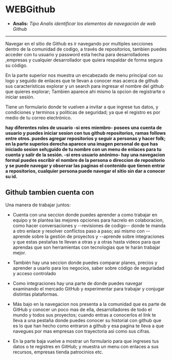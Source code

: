 
# WEBGithub
* **Analis:** _Tipo Analis identificar los elementos de navegación de web Github_

****

Navegar en el sitio de Github es ir navegando por multiples secciones dentro de la comunidad de codigo, a través de repositorios, tambien puedes acceder con tu usuario y password esta hecha para desarrolladores ,empresas y cualquier desarrollador que quiera respaldar de forma segura su código.

En la parte superior nos muestra un encabezado de menu principal con su logo y seguido de enlaces que te llevan a conocer mas acerca de github sus caracteristicas explorar y un search para ingresar el nombre del github que quieres explorar; Tambien aparece ahi mismo la opcion de registrarte o iniciar sesión.

Tiene un formulario donde te vuelven a invitar a que ingrese tus datos, y condiciones y terminos y politicas de seguridad; ya que el registro es por medio de tu correo electrónico.


**hay diferentes roles de usuario
-si eres miembro- posees una cuenta de usuario y puedes iniciar sesion con tus github repositorios, ramas follows entre otros. puedes agregar repositorios y seguir a personas y hacer folk; en la parte superios derecha aparece una imagen personal de que has iniciado sesion seh¡guido de tu nombre con un menu de enlaces para tu cuenta y salir de la sesión.
-si eres usuario anónimo- hay una navegacion formal puedes escribir el nombre de la persona o direccion de repositorio y se puede navegar y observar las paginas el contenido que tienen entrar a repositorios, cualquier persona puede navegar el sitio sin dar a conocer su id.**

## Github tambien cuenta con

Una manera de trabajar juntos:

* Cuenta con una seccion donde puedes aprender a como trabajar en equipo y te plantea las mejores opciones para hacrelo en colaboracion, como hacer conversaciones y --revisiones de codigo-- donde te manda a otro enlace y resolver conflictos paso a paso; asi mismo con --aprende sobre la gestión de proyectos y --aprende sobre integraciones y que estas pestañas te llevan a otras y a otras hasta videos para que aprendas que son herramientas con tecnologias que te harán trabajar mejor.

* También hay una seccion donde puedes comparar planes, precios y aprender a usarlo para los negocios, saber sobre    código de seguriadad y acceso controlado

* Como integraciones hay una parte de donde puedes navegar examinando el mercado GitHub y experimentar para trabajar y conjugar distintas plataformas.

* Más bajo en la navegacion nos presenta a la comunidad que es parte de GitHub y conocer un poco mas de ella, desarrolladores de todo el mundo y todos sus proyectos; cuando entras a conocerlos el link te lleva a una pestaña donde puedes conocer su historial con github que es lo que han hecho como entraron a github y esa pagina te lleva a que navegues por mas empresas con trayectoria asi como sus cifras.

* En la parte baja vuelve a mostrar un formulario para que ingreses tus datos o te registres en GitHub; y muestra un menu con enlaces a sus recursos, empresas tienda patrocinios etc. 
